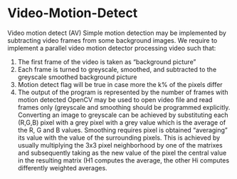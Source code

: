 # Video-Motion-Detect

Video motion detect (AV)
Simple motion detection may be implemented by subtracting video frames from some background images. We require to implement a parallel video motion detector processing video such that:
1. The first frame of the video is taken as “background picture”
2. Each frame is turned to greyscale, smoothed, and subtracted to the greyscale smoothed background picture
3. Motion detect flag will be true in case more the k% of the pixels differ
4. The output of the program is represented by the number of frames with motion detected
OpenCV may be used to open video file and read frames only (greyscale and smoothing should be programmed explicitly. Converting an image to greyscale can be achieved by substituting each (R,G,B) pixel with a grey pixel with a grey value which is the average of the R, G and B values. Smoothing requires pixel is obtained “averaging” its value with the value of the surrounding pixels. This is achieved by usually multiplying the 3x3 pixel neighborhood by one of the matrixes
and subsequently taking as the new value of the pixel the central value in the resulting matrix (H1 computes the average, the other Hi computes differently weighted averages.
